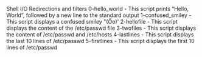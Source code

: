 Shell I/O Redirections and filters
0-hello_world - This script prints “Hello, World”, followed by a new line to the standard output
1-confused_smiley - This script displays a confused smiley "(Ôo)'
2-hellofile - This script displays the content of the /etc/passwd file
3-twofiles - This script displays the content of /etc/passwd and /etc/hosts
4-lastlines - This script displays the last 10 lines of /etc/passwd
5-firstlines - This script displays the first 10 lines of /etc/passwd
